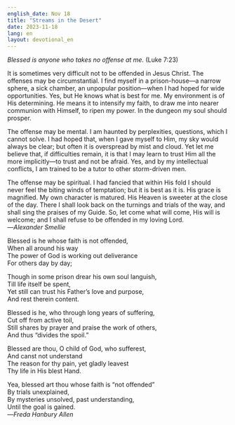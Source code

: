 ```yaml
---
english_date: Nov 18
title: "Streams in the Desert"
date: 2023-11-18
lang: en
layout: devotional_en
---
```





<p>

</p>

<p><em>Blessed is anyone who takes no offense at me.</em> (Luke 7:23)

</p>

<p>It is sometimes very difficult not to be offended in Jesus Christ. The offenses may be circumstantial. I find myself in a prison-house—a narrow sphere, a sick chamber, an unpopular position—when I had hoped for wide opportunities. Yes, but He knows what is best for me. My environment is of His determining. He means it to intensify my faith, to draw me into nearer communion with Himself, to ripen my power. In the dungeon my soul should prosper.

</p>

<p>The offense may be mental. I am haunted by perplexities, questions, which I cannot solve. I had hoped that, when I gave myself to Him, my sky would always be clear; but often it is overspread by mist and cloud. Yet let me believe that, if difficulties remain, it is that I may learn to trust Him all the more implicitly—to trust and not be afraid. Yes, and by my intellectual conflicts, I am trained to be a tutor to other storm-driven men.

</p>

<p>The offense may be spiritual. I had fancied that within His fold I should never feel the biting winds of temptation; but it is best as it is. His grace is magnified. My own character is matured. His Heaven is sweeter at the close of the day. There I shall look back on the turnings and trials of the way, and shall sing the praises of my Guide. So, let come what will come, His will is welcome; and I shall refuse to be offended in my loving Lord.<br/> —<em>Alexander Smellie</em>

</p>

<p>Blessed is he whose faith is not offended,<br/> When all around his way<br/> The power of God is working out deliverance<br/> For others day by day;

</p>

<p>Though in some prison drear his own soul languish,<br/> Till life itself be spent,<br/> Yet still can trust his Father’s love and purpose,<br/> And rest therein content.

</p>

<p>Blessed is he, who through long years of suffering,<br/> Cut off from active toil,<br/> Still shares by prayer and praise the work of others,<br/> And thus “divides the spoil.”

</p>

<p>Blessed are thou, O child of God, who sufferest,<br/> And canst not understand<br/> The reason for thy pain, yet gladly leavest<br/> Thy life in His blest Hand.

</p>

<p>Yea, blessed art thou whose faith is “not offended”<br/> By trials unexplained,<br/> By mysteries unsolved, past understanding,<br/> Until the goal is gained.<br/> —<em>Freda Hanbury Allen</em>

</p>

<p></p>